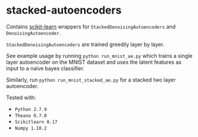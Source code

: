 # stacked-autoencoders

Contains [scikit-learn](http://scikit-learn.org/stable/) wrappers for `StackedDenoisingAutoencoders` and `DenoisingAutoencoder`.

`StackedDenoisingAutoencoders` are trained greedily layer by layer. 

See example usage by running `python run_mnist_ae.py` which trains a single layer autoencoder on the MNIST dataset and uses the latent features as input to a naive bayes classifier.

Similarly, run `python run_mnist_stacked_ae.py` for a stacked two layer autoencoder.

Tested with:
* `Python 2.7.9`
* `Theano 0.7.0`
* `Scikitlearn 0.17`
* `Numpy 1.10.2`
